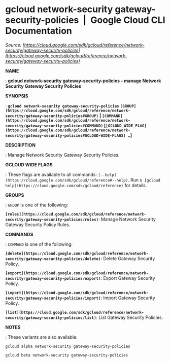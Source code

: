 # gcloud network-security gateway-security-policies  |  Google Cloud CLI Documentation

*Source: [https://cloud.google.com/sdk/gcloud/reference/network-security/gateway-security-policies](https://cloud.google.com/sdk/gcloud/reference/network-security/gateway-security-policies)*

**NAME**

: **gcloud network-security gateway-security-policies - manage Network Security Gateway Security Policies**

**SYNOPSIS**

: **`gcloud network-security gateway-security-policies` `[GROUP](https://cloud.google.com/sdk/gcloud/reference/network-security/gateway-security-policies#GROUP)` | `[COMMAND](https://cloud.google.com/sdk/gcloud/reference/network-security/gateway-security-policies#COMMAND)` [`[GCLOUD_WIDE_FLAG](https://cloud.google.com/sdk/gcloud/reference/network-security/gateway-security-policies#GCLOUD-WIDE-FLAGS) …`]**

**DESCRIPTION**

: Manage Network Security Gateway Security Policies.

**GCLOUD WIDE FLAGS**

: These flags are available to all commands: `[--help](https://cloud.google.com/sdk/gcloud/reference#--help)`.
Run `$ [gcloud help](https://cloud.google.com/sdk/gcloud/reference)` for details.

**GROUPS**

: ``GROUP`` is one of the following:

**`[rules](https://cloud.google.com/sdk/gcloud/reference/network-security/gateway-security-policies/rules)`**:
Manage Network Security Gateway Security Policy Rules.

**COMMANDS**

: ``COMMAND`` is one of the following:

**`[delete](https://cloud.google.com/sdk/gcloud/reference/network-security/gateway-security-policies/delete)`**:
Delete Gateway Security Policy.

**`[export](https://cloud.google.com/sdk/gcloud/reference/network-security/gateway-security-policies/export)`**:
Export Gateway Security Policy.

**`[import](https://cloud.google.com/sdk/gcloud/reference/network-security/gateway-security-policies/import)`**:
Import Gateway Security Policy.

**`[list](https://cloud.google.com/sdk/gcloud/reference/network-security/gateway-security-policies/list)`**:
List Gateway Security Policies.

**NOTES**

: These variants are also available:

```
gcloud alpha network-security gateway-security-policies
```

```
gcloud beta network-security gateway-security-policies
```